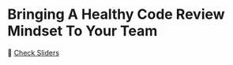 # Bringing A Healthy Code Review Mindset To Your Team

📌 [Check Sliders](https://speakerdeck.com/sandrinap/bringing-a-healthy-code-review-mindset-to-your-team)
